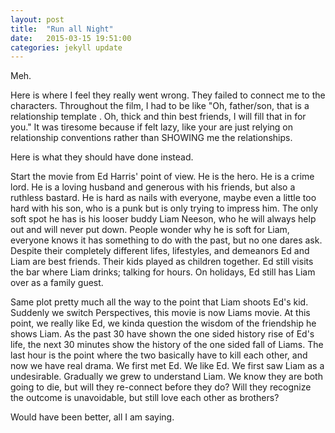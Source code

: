 ```yaml
---
layout: post
title:  "Run all Night"
date:   2015-03-15 19:51:00
categories: jekyll update
---
```

Meh.

Here is where I feel they really went wrong. They failed to connect me to the characters. Throughout the film, I had to be like "Oh, father/son, that is a relationship template . Oh, thick and thin best friends, I will fill that in for you." It was tiresome because if felt lazy, like your are just relying on relationship conventions rather than SHOWING me the relationships.

Here is what they should have done instead.

Start the movie from Ed Harris' point of view. He is the hero. He is a crime lord. He is a loving husband and generous with his friends, but also a ruthless bastard. He is hard as nails with everyone, maybe even a little too hard with his son, who is a punk but is only trying to impress him. The only soft spot he has is his looser buddy Liam Neeson, who he will always help out and will never put down. People wonder why he is soft for Liam, everyone knows it has something to do with the past, but no one dares ask. Despite their completely different lifes, lifestyles, and demeanors Ed and Liam are best friends. Their kids played as children together. Ed still visits the bar where Liam drinks; talking for hours. On holidays, Ed still has Liam over as a family guest.

Same plot pretty much all the way to the point that Liam shoots Ed's kid. Suddenly we switch Perspectives, this movie is now Liams movie. At this point, we really like Ed, we kinda question the wisdom of the friendship he shows Liam. As the past 30 have shown the one sided history rise of Ed's life, the next 30 minutes show the history of the one sided fall of Liams. The last hour is the point where the two basically have to kill each other, and now we have real drama. We first met Ed. We like Ed. We first saw Liam as a undesirable. Gradually we grew to understand Liam. We know they are both going to die, but will they re-connect before they do? Will they recognize the outcome is unavoidable, but still love each other as brothers?

Would have been better, all I am saying.
